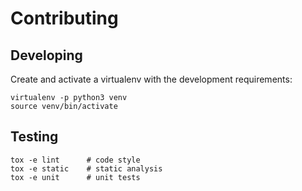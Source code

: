# Contributing

## Developing

Create and activate a virtualenv with the development requirements:

    virtualenv -p python3 venv
    source venv/bin/activate

## Testing

```shell
tox -e lint      # code style
tox -e static    # static analysis
tox -e unit      # unit tests
```
